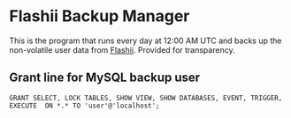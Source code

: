 # Flashii Backup Manager

This is the program that runs every day at 12:00 AM UTC and backs up the non-volatile user data from [Flashii](https://flashii.net).
Provided for transparency.

## Grant line for MySQL backup user

```
GRANT SELECT, LOCK TABLES, SHOW VIEW, SHOW DATABASES, EVENT, TRIGGER, EXECUTE  ON *.* TO 'user'@'localhost';
```
